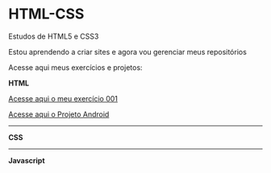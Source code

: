 # HTML-CSS
 Estudos de HTML5 e CSS3

 Estou aprendendo a criar sites e agora vou gerenciar meus repositórios

Acesse aqui meus exercícios e projetos:

<strong>HTML</strong>

 <a href="https://brayan-lima.github.io/HTML-CSS/Exercicios">Acesse aqui o meu exercício 001</a>

 <a href="https://brayan-lima.github.io/projeto-android">Acesse aqui o Projeto Android</a>

<hr>

 <strong>CSS</strong>

<hr>

<strong>Javascript</strong>
